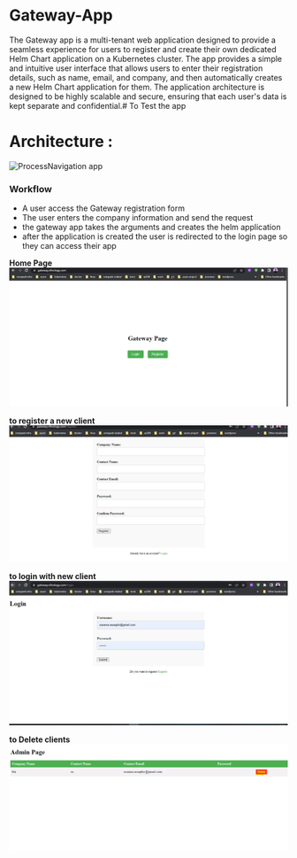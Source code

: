 # Gateway-App

The Gateway app is a multi-tenant web application designed to provide a seamless experience for users to register and create their own dedicated Helm Chart application on a Kubernetes cluster. The app provides a simple and intuitive user interface that allows users to enter their registration details, such as name, email, and company, and then automatically creates a new Helm Chart application for them. The application architecture is designed to be highly scalable and secure, ensuring that each user's data is kept separate and confidential.# To Test the app 

# Architecture : 
![ProcessNavigation app](https://user-images.githubusercontent.com/59144753/236779560-d5da363e-bfbc-4679-9268-d4df2111f1df.png)

### Workflow  
- A user access the Gateway registration form 
- The user enters the company information and send the request
- the gateway app takes the arguments and creates the helm application
- after the application is created the user is redirected to the login page so they can access their app


**Home Page**
![image.png](./image.png)

**to register a new client**
![image-1.png](./image-1.png)

**to login with new client**
![image-2.png](./image-2.png)

**to Delete clients**
![image-3.png](./image-3.png)


